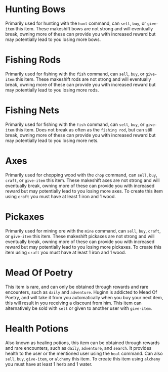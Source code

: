 # Hunting Bows
Primarily used for hunting with the `hunt` command, can `sell`, `buy`, or `give-item` this item. These makeshift bows are not strong and will eventually break, owning more of these can provide you with increased reward but may potentially lead to you losing more bows.

# Fishing Rods
Primarily used for fishing with the `fish` command, can `sell`, `buy`, or `give-item` this item. These makeshift rods are not strong and will eventually break, owning more of these can provide you with increased reward but may potentially lead to you losing more rods.

# Fishing Nets
Primarily used for fishing with the `fish` command, can `sell`, `buy`, or `give-item` this item. Does not break as often as the `fishing rod`, but can still break, owning more of these can provide you with increased reward but may potentially lead to you losing more nets.

# Axes
Primarily used for chopping wood with the `chop` command, can `sell`, `buy`, `craft`, or `give-item` this item. These makeshift axes are not strong and will eventually break, owning more of these can provide you with increased reward but may potentially lead to you losing more axes. To create this item using `craft` you must have at least 1 iron and 1 wood.

# Pickaxes
Primarily used for mining ore with the `mine` command, can `sell`, `buy`, `craft`, or `give-item` this item. These makeshift pickaxes are not strong and will eventually break, owning more of these can provide you with increased reward but may potentially lead to you losing more pickaxes. To create this item using `craft` you must have at least 1 iron and 1 wood.

# Mead Of Poetry
This item is rare, and can only be obtained through rewards and rare encounters, such as `daily` and `adventure`. Huginn is addicted to Mead Of Poetry, and will take it from you automatically when you buy your next item, this will result in you receiving a discount from him. This item can alternatively be sold with `sell` or given to another user with `give-item`.

# Health Potions
Also known as healing potions, this item can be obtained through rewards and rare encounters, such as `daily`, `adventure`, and `search`. It provides health to the user or the mentioned user using the `heal` command. Can also `sell`, `buy`, `give-item`, or `alchemy` this item. To create this item using `alchemy` you must have at least 1 herb and 1 water.
